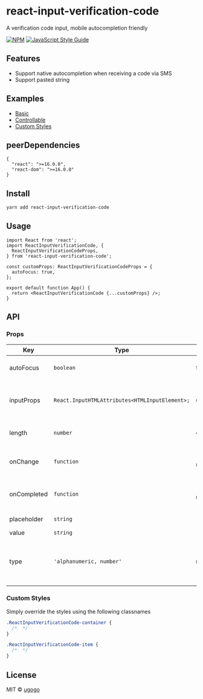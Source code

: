 # react-input-verification-code

A verification code input, mobile autocompletion friendly

[![NPM](https://img.shields.io/npm/v/react-input-verification-code.svg)](https://www.npmjs.com/package/react-input-verification-code) [![JavaScript Style Guide](https://img.shields.io/badge/code_style-standard-brightgreen.svg)](https://standardjs.com)

## Features

- Support native autocompletion when receiving a code via SMS
- Support pasted string

## Examples

- [Basic](https://codesandbox.io/s/basic-6ejdp)
- [Controllable](https://codesandbox.io/s/controllable-32dfy)
- [Custom Styles](https://codesandbox.io/s/custom-styles-bw8s4)

## peerDependencies

```
{
  "react": ">=16.0.0",
  "react-dom": ">=16.0.0"
}
```

## Install

```bash
yarn add react-input-verification-code
```

## Usage

```tsx
import React from 'react';
import ReactInputVerificationCode, {
  ReactInputVerificationCodeProps,
} from 'react-input-verification-code';

const customProps: ReactInputVerificationCodeProps = {
  autoFocus: true,
};

export default function App() {
  return <ReactInputVerificationCode {...customProps} />;
}
```

## API

### Props

| Key         | Type                                           | Default      | Required | Description                                        |
| ----------- | ---------------------------------------------- | ------------ | -------- | -------------------------------------------------- |
| autoFocus   | `boolean`                                      | false        | false    | Should focus on first render                       |
| inputProps  | `React.InputHTMLAttributes<HTMLInputElement>;` | `undefined`  | false    | Allow passing custom props into the inputs         |
| length      | `number`                                       | `4`          | false    | How many inputs will be rendered                   |
| onChange    | `function`                                     | `() => null` | false    | Function called when the value changes             |
| onCompleted | `function`                                     | `() => null` | false    | Function called when the value is completed        |
| placeholder | `string`                                       | `·`          | false    | Inputs placeholder                                 |
| value       | `string`                                       | `""`         | false    | Default value                                      |
| type        | `'alphanumeric, number'`                       | `number`     | false    | Should accepts alphanumeric values or only numbers |

### Custom Styles

Simply override the styles using the following classnames

```css
.ReactInputVerificationCode-container {
  /*  */
}

.ReactInputVerificationCode-item {
  /*  */
}
```

## License

MIT © [ugogo](https://github.com/ugogo)
